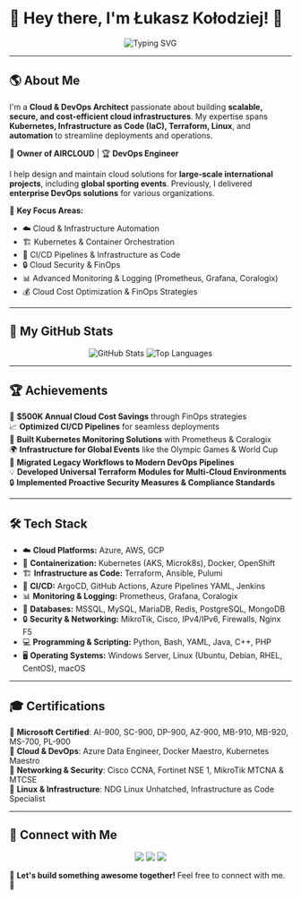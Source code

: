 # 👋 Hey there, I'm Łukasz Kołodziej! 🚀

<p align="center">
  <img src="https://readme-typing-svg.herokuapp.com?font=Fira+Code&pause=1000&color=36BCF7&center=true&vCenter=true&width=500&lines=DevOps+%26+Cloud+Architect;Kubernetes+%7C+Terraform+%7C+Linux+%7C+IaC;Building+Scalable+Cloud+Solutions;Automating+Everything+With+Code" alt="Typing SVG" />
</p>

---

## 🌎 About Me

I'm a **Cloud & DevOps Architect** passionate about building **scalable, secure, and cost-efficient cloud infrastructures**. My expertise spans **Kubernetes, Infrastructure as Code (IaC), Terraform, Linux**, and **automation** to streamline deployments and operations.

💼 **Owner of AIRCLOUD** | 🏆 **DevOps Engineer**

I help design and maintain cloud solutions for **large-scale international projects**, including **global sporting events**. Previously, I delivered **enterprise DevOps solutions** for various organizations.

🌟 **Key Focus Areas:**
- ☁️ Cloud & Infrastructure Automation
- 🏗️ Kubernetes & Container Orchestration
- 🔁 CI/CD Pipelines & Infrastructure as Code
- 🔒 Cloud Security & FinOps
- 📊 Advanced Monitoring & Logging (Prometheus, Grafana, Coralogix)
- 💰 Cloud Cost Optimization & FinOps Strategies

---

## 🚀 My GitHub Stats

<p align="center">
  <img src="https://github-readme-stats.vercel.app/api?username=lkolo-prez&include_all_commits=true&count_private=true&show_icons=true&theme=tokyonight" alt="GitHub Stats" />
  <img src="https://github-readme-stats.vercel.app/api/top-langs/?username=lkolo-prez&include_all_commits=true&count_private=true&layout=compact&theme=tokyonight" alt="Top Languages" />
</p>

---

## 🏆 Achievements

🎯 **$500K Annual Cloud Cost Savings** through FinOps strategies  
📈 **Optimized CI/CD Pipelines** for seamless deployments  
🔧 **Built Kubernetes Monitoring Solutions** with Prometheus & Coralogix  
🌍 **Infrastructure for Global Events** like the Olympic Games & World Cup  
🚀 **Migrated Legacy Workflows to Modern DevOps Pipelines**  
💡 **Developed Universal Terraform Modules for Multi-Cloud Environments**  
🔒 **Implemented Proactive Security Measures & Compliance Standards**  

---

## 🛠 Tech Stack

- ☁️ **Cloud Platforms:** Azure, AWS, GCP
- 🚀 **Containerization:** Kubernetes (AKS, Microk8s), Docker, OpenShift
- 🏗️ **Infrastructure as Code:** Terraform, Ansible, Pulumi
- 🔁 **CI/CD:** ArgoCD, GitHub Actions, Azure Pipelines YAML, Jenkins
- 📊 **Monitoring & Logging:** Prometheus, Grafana, Coralogix
- 💾 **Databases:** MSSQL, MySQL, MariaDB, Redis, PostgreSQL, MongoDB
- 🔒 **Security & Networking:** MikroTik, Cisco, IPv4/IPv6, Firewalls, Nginx F5
- 💻 **Programming & Scripting:** Python, Bash, YAML, Java, C++, PHP
- 🖥 **Operating Systems:** Windows Server, Linux (Ubuntu, Debian, RHEL, CentOS), macOS

---

## 🎓 Certifications

🏅 **Microsoft Certified**: AI-900, SC-900, DP-900, AZ-900, MB-910, MB-920, MS-700, PL-900  
🏅 **Cloud & DevOps**: Azure Data Engineer, Docker Maestro, Kubernetes Maestro  
🏅 **Networking & Security**: Cisco CCNA, Fortinet NSE 1, MikroTik MTCNA & MTCSE  
🏅 **Linux & Infrastructure**: NDG Linux Unhatched, Infrastructure as Code Specialist  

---

## 🔗 Connect with Me

<p align="center">
  <a href="mailto:lukasz@kolodziej.pro"><img src="https://img.shields.io/badge/Email-lukasz%40kolodziej.pro-blue?style=for-the-badge&logo=gmail"/></a>
  <a href="https://www.linkedin.com/in/%C5%82ukasz-ko%C5%82odziej-25836218b/"><img src="https://img.shields.io/badge/LinkedIn-%C5%82ukasz--ko%C5%82odziej-blue?style=for-the-badge&logo=linkedin"/></a>
  <a href="https://github.com/lkolo-prez"><img src="https://img.shields.io/badge/GitHub-lkolo--prez-gray?style=for-the-badge&logo=github"/></a>
</p>

📢 **Let's build something awesome together!** Feel free to connect with me. 🚀

